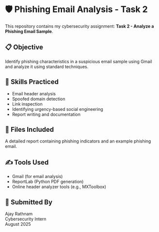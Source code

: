 # 🛡️ Phishing Email Analysis - Task 2

This repository contains my cybersecurity assignment: **Task 2 - Analyze a Phishing Email Sample**.

## 📋 Objective
Identify phishing characteristics in a suspicious email sample using Gmail and analyze it using standard techniques.

## 🧠 Skills Practiced
- Email header analysis
- Spoofed domain detection
- Link inspection
- Identifying urgency-based social engineering
- Report writing and documentation

## 📎 Files Included
A detailed report containing phishing indicators and an example phishing email.
  
## ✍️ Tools Used
- Gmail (for email analysis)
- ReportLab (Python PDF generation)
- Online header analyzer tools (e.g., MXToolbox)

## 📅 Submitted By
Ajay Rathnam  
Cybersecurity Intern  
August 2025

